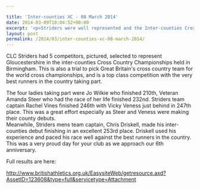 ```yaml
---

title: 'Inter-counties XC - 08 March 2014'
date: 2014-03-09T18:04:52+00:00
excerpt: '<p>Striders were well represented and the Inter-counties Cross Country Championship on Saturday.</p>'
layout: post
permalink: /2014/03/inter-counties-xc-08-march-2014/
---
```

CLC Striders had 5 competitors, pictured, selected to represent Gloucestershire in the inter-counties Cross Country Championships held in Birmingham. This is also a trial to pick Great Britain's cross country team for the world cross championships, and is a top class competition with the very best runners in the country taking part. 

The four ladies taking part were Jo Wilkie who finished 210th, Veteran Amanda Steer who had the race of her life finished 232nd. Striders team captain Rachel Vines finished 246th with Vicky Veness just behind in 247th place. This was a great effort especially as Steer and Veness were making their county debuts.  
Meanwhile, Striders mens team captain, Chris Driskell, made his inter-counties debut finishing in an excellent 253rd place. Driskell used his experience and paced his race well against the best runners in the country.  
This was a very proud day for your club as we approach our 6th anniversary.

Full results are here:

<a href="http://www.britishathletics.org.uk/EasysiteWeb/getresource.axd?AssetID=123608&type=full&servicetype=Attachment" target="_blank" rel="nofollow">http://www.britishathletics.org.uk/EasysiteWeb/getresource.axd?AssetID=123608&type=full&servicetype=Attachment</a></p>